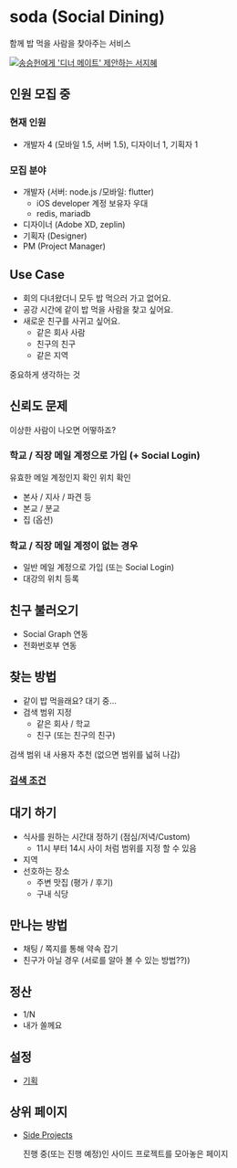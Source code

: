 # soda (Social Dining)

함께 밥 먹을 사람을 찾아주는 서비스

[![송승헌에게 '디너 메이트' 제안하는 서지혜](https://lh4.googleusercontent.com/proxy/Mn7nVgDW0R6NGfswgH9BJsdscGp8rUOfvTg7wKataxS_pn0CO76SEHphckxM-LX22SYyimqMldP9xEMcOFKGfTMVg2fq-buUnPk2OmskXK2InJxeiv8)](https://tv.kakao.com/channel/3529160/cliplink/409729036)

## 인원 모집 중

### 현재 인원
  - 개발자 4 (모바일 1.5, 서버 1.5), 디자이너 1, 기획자 1
  
### 모집 분야
  - 개발자 (서버: node.js /모바일: flutter)
    - iOS developer 계정 보유자 우대
    - redis, mariadb
  - 디자이너 (Adobe XD, zeplin)
  - 기획자 (Designer)
  - PM (Project Manager)

## Use Case

  - 회의 다녀왔더니 모두 밥 먹으러 가고 없어요.
  - 공강 시간에 같이 밥 먹을 사람을 찾고 싶어요.
  - 새로운 친구를 사귀고 싶어요.
    - 같은 회사 사람
    - 친구의 친구
    - 같은 지역

중요하게 생각하는 것

## 신뢰도 문제

이상한 사람이 나오면 어떻하죠?

### 학교 / 직장 메일 계정으로 가입 (+ Social Login)

유효한 메일 계정인지 확인
위치 확인
  - 본사 / 지사 / 파견 등
  - 본교 / 분교
  - 집 (옵션)

### 학교 / 직장 메일 계정이 없는 경우

  - 일반 메일 계정으로 가입 (또는 Social Login)
  - 대강의 위치 등록

## 친구 불러오기

  - Social Graph 연동
  - 전화번호부 연동

## 찾는 방법

  - 같이 밥 먹을래요? 대기 중...
  - 검색 범위 지정
    - 같은 회사 / 학교
    - 친구 (또는 친구의 친구)
  
  검색 범위 내 사용자 추천 (없으면 범위를 넓혀 나감)

### [검색 조건](docs/Search.md)

## 대기 하기

  - 식사를 원하는 시간대 정하기 (점심/저녁/Custom)
    - 11시 부터 14시 사이 처럼 범위를 지정 할 수 있음
  - 지역
  - 선호하는 장소
    - 주변 맛집 (평가 / 후기)
    - 구내 식당
    
## 만나는 방법

  - 채팅 / 쪽지를 통해 약속 잡기
  - 친구가 아닐 경우 (서로를 알아 볼 수 있는 방법??))

## 정산

  - 1/N
  - 내가 쏠께요
  
## 설정

  - [기획](https://docs.google.com/presentation/d/1AdU91Q9uH7lMhcU82EQ94gJ7-ZGT4AK8Me1qhxv0K8w)
  
## 상위 페이지

  - [Side Projects](https://daclouds.github.io/side-projects/)

    진행 중(또는 진행 예정)인 사이드 프로젝트를 모아놓은 페이지



